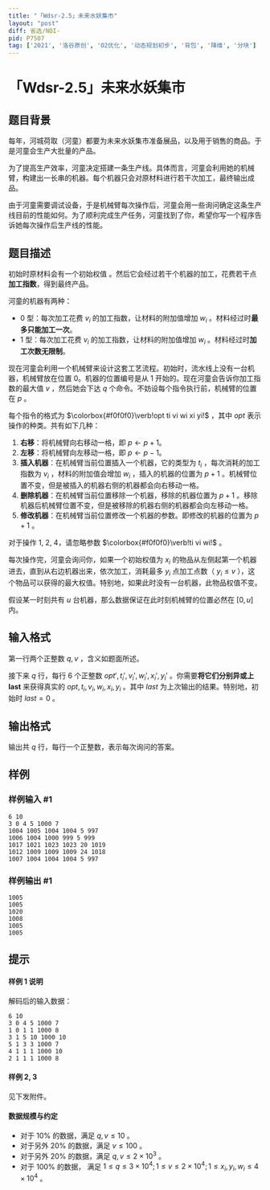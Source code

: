 ```yaml
---
title: "「Wdsr-2.5」未来水妖集市"
layout: "post"
diff: 省选/NOI-
pid: P7507
tag: ['2021', '洛谷原创', 'O2优化', '动态规划初步', '背包', '降维', '分块']
---
```

# 「Wdsr-2.5」未来水妖集市
## 题目背景

每年，河城荷取（河童）都要为未来水妖集市准备展品，以及用于销售的商品。于是河童会生产大批量的产品。

为了提高生产效率，河童决定搭建一条生产线。具体而言，河童会利用她的机械臂，构建出一长串的机器。每个机器只会对原材料进行若干次加工，最终输出成品。

由于河童需要调试设备，于是机械臂每次操作后，河童会用一些询问确定这条生产线目前的性能如何。为了顺利完成生产任务，河童找到了你，希望你写一个程序告诉她每次操作后生产线的性能。
## 题目描述

初始时原材料会有一个初始权值 。然后它会经过若干个机器的加工，花费若干点**加工指数**，得到最终产品。

河童的机器有两种：

- 0 型：每次加工花费 $v_i$ 的加工指数，让材料的附加值增加 $w_i$ 。材料经过时**最多只能加工一次**。
- 1 型：每次加工花费 $v_i$ 的加工指数，让材料的附加值增加 $w_i$ 。材料经过时**加工次数无限制**。

现在河童会利用一个机械臂来设计这套工艺流程。初始时，流水线上没有一台机器，机械臂放在位置 $0$。机器的位置编号是从 $1$ 开始的。现在河童会告诉你加工指数的最大值 $v$ ，然后她会下达 $q$ 个命令。不妨设每个指令执行前，机械臂的位置在 $p$ 。

每个指令的格式为 $\colorbox{#f0f0f0}\verb!opt ti vi wi xi yi!$ ，其中 $opt$ 表示操作的种类。共有如下几种：

1. **右移**：将机械臂向右移动一格，即 $p\gets p+1$。
2. **左移**：将机械臂向左移动一格，即 $p\gets p-1$。
3. **插入机器**：在机械臂当前位置插入一个机器，它的类型为 $t_i$ ，每次消耗的加工指数为 $v_i$ ，材料的附加值会增加 $w_i$ ，插入的机器的位置为 $p+1$ 。机械臂位置不变，但是被插入的机器右侧的机器都会向右移动一格。
4. **删除机器**：在机械臂当前位置移除一个机器，移除的机器位置为 $p+1$ 。移除机器后机械臂位置不变，但是被移除的机器右侧的机器都会向左移动一格。
5. **修改机器**：在机械臂当前位置修改一个机器的参数。即修改的机器的位置为 $p+1$ 。

对于操作 1, 2, 4，请忽略参数 $\colorbox{#f0f0f0}\verb!ti vi wi!$ 。

每次操作完，河童会询问你，如果一个初始权值为 $x_i$ 的物品从左侧起第一个机器进去，直到从右边机器出来，依次加工，消耗最多 $y_i$ 点加工点数（ $y_i\le v$ ），这个物品可以获得的最大权值。特别地，如果此时没有一台机器，此物品权值不变。

假设某一时刻共有 $u$ 台机器，那么数据保证在此时刻机械臂的位置必然在 $[0,u]$ 内。
## 输入格式

第一行两个正整数 $q,v$ ，含义如题面所述。

接下来 $q$ 行，每行 $6$ 个正整数 $opt',t_i',v_i',w_i',x_i',y_i'$ 。你需要**将它们分别异或上** $\boldsymbol{last}$ 来获得真实的 $opt,t_i,v_i,w_i,x_i,y_i$ 。其中 $last$ 为上次输出的结果。特别地，初始时 $last=0$ 。
## 输出格式

输出共 $q$ 行，每行一个正整数，表示每次询问的答案。
## 样例

### 样例输入 #1
```
6 10
3 0 4 5 1000 7
1004 1005 1004 1004 5 997
1006 1004 1000 999 5 999
1017 1021 1023 1023 20 1019
1012 1009 1009 1009 24 1018
1007 1004 1004 1004 5 997

```
### 样例输出 #1
```
1005
1005
1020
1008
1005
1005

```
## 提示

#### 样例 1 说明

解码后的输入数据：

```plain
6 10
3 0 4 5 1000 7
1 0 1 1 1000 8
3 1 5 10 1000 10
5 1 3 3 1000 7
4 1 1 1 1000 10
2 1 1 1 1000 8
```

#### 样例 2, 3

见下发附件。

#### 数据规模与约定

- 对于 $10\%$ 的数据，满足 $q,v\le 10$ 。
- 对于另外 $20\%$ 的数据，满足 $v\le 100$ 。
- 对于另外 $20\%$ 的数据，满足 $q,v\le 2\times 10^3$ 。
- 对于 $100\%$ 的数据， 满足 $1\le q\le 3\times 10^4;1\le v\le 2\times 10^4;1\le x_i,y_i,w_i\le 4\times 10^4$ 。
